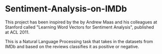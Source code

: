 # Sentiment-Analysis-on-IMDb
This project has been inspired by the by Andrew Maas and his colleagues at Stanford called "Learning Word Vectors for Sentiment Analysis", published at ACL 2011.

This is a Natural Language Processing task that takes in the datasets from IMDb and based on the reviews classifies it as positive or negative.
